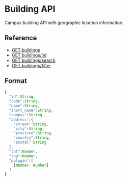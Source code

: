# Building API

Campus building API with geographic location information.

<div id="reference">
  <h2>Reference</h2>
  <ul>
    <li><a href="https://github.com/cobalt-uoft/documentation/blob/master/endpoints/buildings/list.md">GET buildings</a></li>
    <li><a href="https://github.com/cobalt-uoft/documentation/blob/master/endpoints/buildings/show.md">GET buildings/:id</a></li>
    <li><a href="https://github.com/cobalt-uoft/documentation/blob/master/endpoints/buildings/search.md">GET buildings/search</a></li>
    <li><a href="https://github.com/cobalt-uoft/documentation/blob/master/endpoints/buildings/filter.md">GET buildings/filter</a></li>
  </ul>
</div>

## Format

```js
{
  "id":String,
  "code":String,
  "name":String,
  "short_name":String,
  "campus":String,
  "address":{
    "street":String,
    "city":String,
    "province":String,
    "country":String,
    "postal":String
  },
  "lat":Number,
  "lng":Number,
  "polygon":[
    [Number, Number]
  ]
}
```
